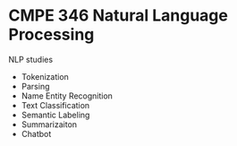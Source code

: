 
# CMPE 346 Natural Language Processing

NLP studies

* Tokenization
* Parsing
* Name Entity Recognition
* Text Classification
* Semantic Labeling
* Summarizaiton
* Chatbot 

